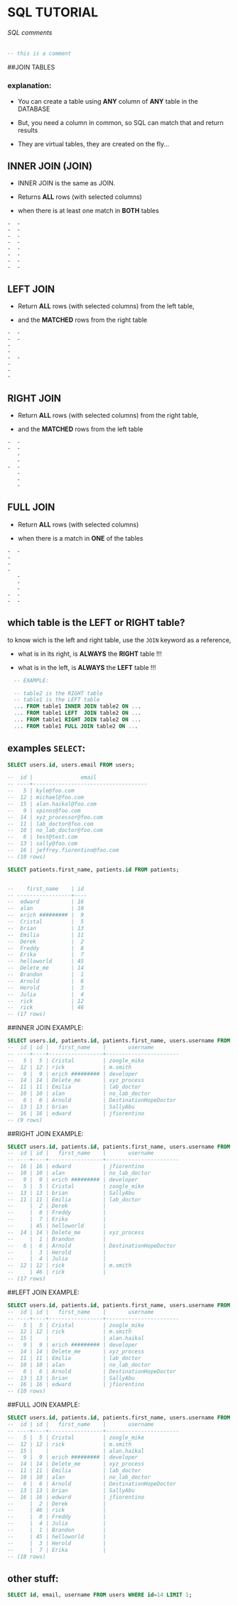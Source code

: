 # SQL TUTORIAL

###### SQL comments

```sql
-- this is a comment
```

##JOIN TABLES

### explanation:

- You can create a table using __ANY__ column of __ANY__ table in the DATABASE

- But, you need a column in common, so SQL can match that and return results

- They are virtual tables, they are created on the fly...



## INNER JOIN (JOIN)
- INNER JOIN is the same as JOIN.
- Returns __ALL__ rows (with selected columns)

- when there is at least one match in __BOTH__ tables

```
-  -
-  -
-  -
-  -
-  -
-  -
-  -
-  -
```

## LEFT JOIN
- Return __ALL__ rows (with selected columns) from the left table,

- and the __MATCHED__ rows from the right table

```
-  -
-  -
-
-
-  -
-
-
-
```

## RIGHT JOIN
- Return __ALL__ rows (with selected columns) from the right table,

- and the __MATCHED__ rows from the left table

```
-  -
-  -
   -
   -
-  -
   -
   -
   -
```

## FULL JOIN
- Return __ALL__ rows (with selected columns)

- when there is a match in __ONE__ of the tables

```
-  -
-
-
-
   -
   -
   -
-  -
-  -
```

## which table is the LEFT or RIGHT table?
to know wich is the left and right table, use the `JOIN` keyword as a reference,

- what is in its right, is __ALWAYS__ the __RIGHT__ table !!!

- what is in the left, is __ALWAYS__ the __LEFT__ table !!!

```sql
  -- EXAMPLE:

  -- table2 is the RIGHT table
  -- table1 is the LEFT table
  ... FROM table1 INNER JOIN table2 ON ...
  ... FROM table1 LEFT  JOIN table2 ON ...
  ... FROM table1 RIGHT JOIN table2 ON ...
  ... FROM table1 FULL JOIN table2 ON ...
```

## examples `SELECT`:

```sql
SELECT users.id, users.email FROM users;

--  id |               email
-- ----+------------------------------------
--   5 | kyle@foo.com
--  12 | michael@foo.com
--  15 | alan.haikal@foo.com
--   9 | spinos@foo.com
--  14 | xyz_processor@foo.com
--  11 | lab_doctor@foo.com
--  10 | no_lab_doctor@foo.com
--   6 | test@test.com
--  13 | sally@foo.com
--  16 | jeffrey.fiorentino@foo.com
-- (10 rows)

SELECT patients.first_name, patients.id FROM patients;


--    first_name    | id
-- -----------------+----
--  edward          | 16
--  alan            | 10
--  erich ######### |  9
--  Cristal         |  5
--  brian           | 13
--  Emilia          | 11
--  Derek           |  2
--  Freddy          |  8
--  Erika           |  7
--  helloworld      | 45
--  Delete_me       | 14
--  Brandon         |  1
--  Arnold          |  6
--  Herold          |  3
--  Julia           |  4
--  rick            | 12
--  rick            | 46
-- (17 rows)
```

##INNER JOIN EXAMPLE:
```sql
SELECT users.id, patients.id, patients.first_name, users.username FROM users INNER JOIN patients ON patients.id=users.id;
--  id | id |   first_name    |       username
-- ----+----+-----------------+-----------------------
--   5 |  5 | Cristal         | zoogle_mike
--  12 | 12 | rick            | m.smith
--   9 |  9 | erich ######### | developer
--  14 | 14 | Delete_me       | xyz_process
--  11 | 11 | Emilia          | lab_doctor
--  10 | 10 | alan            | no_lab_doctor
--   6 |  6 | Arnold          | DestinationHopeDoctor
--  13 | 13 | brian           | SallyAbu
--  16 | 16 | edward          | jfiorentino
-- (9 rows)
```

##RIGHT JOIN EXAMPLE:
```sql
SELECT users.id, patients.id, patients.first_name, users.username FROM users RIGHT JOIN patients ON patients.id=users.id;
--  id | id |   first_name    |       username
-- ----+----+-----------------+-----------------------
--  16 | 16 | edward          | jfiorentino
--  10 | 10 | alan            | no_lab_doctor
--   9 |  9 | erich ######### | developer
--   5 |  5 | Cristal         | zoogle_mike
--  13 | 13 | brian           | SallyAbu
--  11 | 11 | Emilia          | lab_doctor
--     |  2 | Derek           |
--     |  8 | Freddy          |
--     |  7 | Erika           |
--     | 45 | helloworld      |
--  14 | 14 | Delete_me       | xyz_process
--     |  1 | Brandon         |
--   6 |  6 | Arnold          | DestinationHopeDoctor
--     |  3 | Herold          |
--     |  4 | Julia           |
--  12 | 12 | rick            | m.smith
--     | 46 | rick            |
-- (17 rows)
```

##LEFT JOIN EXAMPLE:
```sql
SELECT users.id, patients.id, patients.first_name, users.username FROM users LEFT JOIN patients ON patients.id=users.id;
--  id | id |   first_name    |       username
-- ----+----+-----------------+-----------------------
--   5 |  5 | Cristal         | zoogle_mike
--  12 | 12 | rick            | m.smith
--  15 |    |                 | alan.haikal
--   9 |  9 | erich ######### | developer
--  14 | 14 | Delete_me       | xyz_process
--  11 | 11 | Emilia          | lab_doctor
--  10 | 10 | alan            | no_lab_doctor
--   6 |  6 | Arnold          | DestinationHopeDoctor
--  13 | 13 | brian           | SallyAbu
--  16 | 16 | edward          | jfiorentino
-- (10 rows)
```

##FULL JOIN EXAMPLE:
```sql
SELECT users.id, patients.id, patients.first_name, users.username FROM users FULL JOIN patients ON patients.id=users.id;
--  id | id |   first_name    |       username
-- ----+----+-----------------+-----------------------
--   5 |  5 | Cristal         | zoogle_mike
--  12 | 12 | rick            | m.smith
--  15 |    |                 | alan.haikal
--   9 |  9 | erich ######### | developer
--  14 | 14 | Delete_me       | xyz_process
--  11 | 11 | Emilia          | lab_doctor
--  10 | 10 | alan            | no_lab_doctor
--   6 |  6 | Arnold          | DestinationHopeDoctor
--  13 | 13 | brian           | SallyAbu
--  16 | 16 | edward          | jfiorentino
--     |  2 | Derek           |
--     | 46 | rick            |
--     |  8 | Freddy          |
--     |  4 | Julia           |
--     |  1 | Brandon         |
--     | 45 | helloworld      |
--     |  3 | Herold          |
--     |  7 | Erika           |
-- (18 rows)

```



## other stuff:
```sql
SELECT id, email, username FROM users WHERE id=14 LIMIT 1;
```
